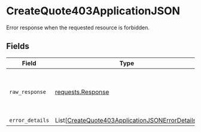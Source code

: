 # CreateQuote403ApplicationJSON

Error response when the requested resource is forbidden.


## Fields

| Field                                                                                                               | Type                                                                                                                | Required                                                                                                            | Description                                                                                                         |
| ------------------------------------------------------------------------------------------------------------------- | ------------------------------------------------------------------------------------------------------------------- | ------------------------------------------------------------------------------------------------------------------- | ------------------------------------------------------------------------------------------------------------------- |
| `raw_response`                                                                                                      | [requests.Response](https://requests.readthedocs.io/en/latest/api/#requests.Response)                               | :heavy_minus_sign:                                                                                                  | Raw HTTP response; suitable for custom response parsing                                                             |
| `error_details`                                                                                                     | List[[CreateQuote403ApplicationJSONErrorDetails](../../models/errors/createquote403applicationjsonerrordetails.md)] | :heavy_minus_sign:                                                                                                  | N/A                                                                                                                 |